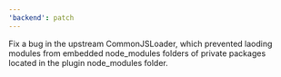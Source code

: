 ```yaml
---
'backend': patch
---
```


Fix a bug in the upstream CommonJSLoader, which prevented laoding modules from embedded node_modules folders of private packages located in the plugin node_modules folder.
